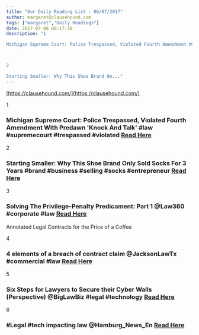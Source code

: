 ```yaml
---
title: "Our Daily Reading List - 06/07/2017"
author: margaret@clausehound.com
tags: ["margaret","Daily Readings"]
date: 2017-07-06 08:17:38
description: "1

Michigan Supreme Court: Police Trespassed, Violated Fourth Amendment With Predawn 'Knock And Talk' #law #supremecourt #trespassed #violated Read Here



2

Starting Smaller: Why This Shoe Brand On..."
---
```


[https://clausehound.com/](https://clausehound.com/)

1

### Michigan Supreme Court: Police Trespassed, Violated Fourth Amendment With Predawn 'Knock And Talk' #law #supremecourt #trespassed #violated [Read Here](https://www.forbes.com/sites/instituteforjustice/2017/06/30/michigan-supreme-court-police-trespassed-violated-fourth-amendment-with-predawn-knock-and-talk/#6be97fbc57c2)

2

### Starting Smaller: Why This Shoe Brand Only Sold Socks For 3 Years #brand #business #selling #socks #entrepreneur [Read Here](https://www.shopify.ca/blog/taft-clothing)

3

### Solving The Privilege-Penalty Predicament: Part 1 @Law360 #corporate #law  [Read Here](https://goo.gl/RmXHzP)

Annotated Legal Contracts
for the Price of a Coffee

4

### 4 elements of a breach of contract claim @JacksonLawTx #commercial #law [Read Here](https://goo.gl/zPd3FD)

5

### Six Steps for Lawyers to Secure their Cyber Walls (Perspective) @BigLawBiz #legal #technology  [Read Here](https://goo.gl/UHhB1T)

6

### #Legal #tech impacting law @Hamburg_News_En [Read Here](https://goo.gl/HRKstb)